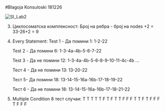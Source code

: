 #Blagoja Konsuloski 181226


![SI_Lab2](https://github.com/user-attachments/assets/6392cec0-b603-4182-bc57-b94498534e7e)



3. Циклосоматска комплексност:
    Број на ребра - број на nodes +2 = 33-26+2 = 9

4. Every Statement:
    Test 1 - Да помини 1:
    1-2-22

    Test 2 - Да помини 6:
    1-3-4a-4b-5-6-7-22

    Test 3 - Да не помини 12:
    1-3-4a-4b-5-6-8-9-10-11-4c-4b ...

    Тест 4 - Да не помини 13:
    13-20-22

    Тест 5- Да помини 18:
    13-14-15-16а-16b-17-18-19-22

    Тест 6 - Да не помини 18:
    13-14-15-16а-16b-17-18-21-22

5. Multiple Condition
    8 тест случаи:
    T T T
    T T F
    T F T
    T F F
    F T T
    F T F
    F F T
    F F F
